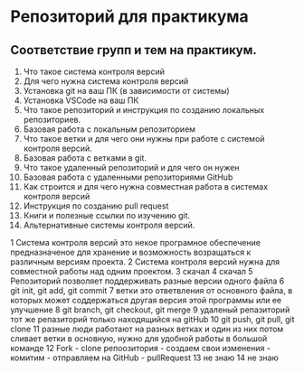 # Репозиторий для практикума
## Соответствие групп и тем на практикум.

1. Что такое система контроля версий 
2. Для чего нужна система контроля версий
3. Установка git на ваш ПК (в зависимости от системы)
4. Установка VSCode на ваш ПК
5. Что такое репозиторий и инструкция по созданию локальных репозиториев.
6. Базовая работа с локальным репозиторием
7. Что такое ветки и для чего они нужны при работе с системой контроля версий.
8. Базовая работа с ветками в git.
9. Что такое удаленный репозиторий и для чего он нужен
10. Базовая работа с удаленными репозиториями GitHub
11. Как строится и для чего нужна совместная работа в системах контроля версий
12. Инструкция по созданию pull request
13. Книги и полезные ссылки по изучению git.
14. Альтернативные системы контроля версий.

1 Система контроля версий это некое програмное обеспечение предназначеное для хранение и возможность возращаться к различным версиям проекта.
2 Система контроля версий нужна для совместной работы над одним проектом.
3 скачал
4 скачал
5 Репозиторий позволяет поддерживать разные версии одного файла
6 git init, git add, git commit
7 ветки это ответвления от основного файла, в которых может соддержаться другая версия этой программы или ее улучшение
8 git branch, git checkout, git merge
9 удаленый репазиторий тот же репазиторий только находящийся на gitHub
10 git push, git pull, git clone
11 разные люди работают на разных ветках и один из них потом сливает ветки в основную, нужно для удобной работы в большой команде
12 Fork - clone репоозитория - создаем свои изменения - комитим - отправляем на GitHub - pullRequest
13 не знаю
14 не знаю
 
